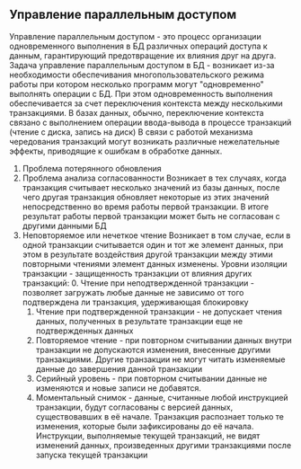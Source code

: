 ## Управление параллельным доступом
Управление параллельным доступом - это процесс организации одновременного выполнения в БД различных операций доступа к данным, гарантирующий предотвращение их влияния друг на друга. Задача управление параллельным доступом в БД - возникает из-за необходимости обеспечивания многопользовательского режима работы при котором несколько программ могут "одновременно" выполнять операции с БД. При этом одновременность выполнения обеспечивается за счет переключения контекста между несколькими транзакциями. В базах данных, обычно, переключение контекста связано с выполнением операции ввода-вывода в процессе транзакций (чтение с диска, запись на диск)
В связи с работой механизма чередования транзакций могут возникать различные нежелательные эффекты, приводящие к ошибкам в обработке данных.
1. Проблема потерянного обновления
2. Проблема анализа согласованности
	Возникает в тех случаях, когда транзакция считывает несколько значений из базы данных, после чего другая транзакция обновляет некоторые из этих значений непосредственно во время работы первой транзакции. В итоге результат работы первой транзакции может быть не согласован с другими данными БД
3. Неповторяемое или нечеткое чтение
	Возникает в том случае, если в одной транзакции считывается один и тот же элемент данных, при этом в результате воздействия другой транзакции между этими повторными чтениями элемент данных изменены.
Уровни изоляции транзакции - защищенность транзакции от влияния других транзакций:
	0. Чтение при неподтвержденной транзакции - позволяет загружать любые данные не зависимо от того подтверждена ли транзакция, удерживающая блокировку
	1. Чтение при подтвержденной транзакции - не допускает чтения данных, полученных в результате транзакции еще не подтвержденных данных
	2. Повторяемое чтение - при повторном считывании данных внутри транзакции не допускаются изменения, внесенные другими транзакциями. Другие транзакции не могут читать изменяемые данные до завершения данной транзакции
	3. Серийный уровень - при повторном считывании данные не изменяются и новые записи не добавятся.
	4. Моментальный снимок - данные, считанные любой инструкцией транзакции, будут согласованы с версией данных, существовавших в её начале. Транзакция распознает только те изменения, которые были зафиксированы до её начала. Инструкции, выполняемые текущей транзакций, не видят изменений данных, произведенных другими транзакциями после запуска текущей транзакции